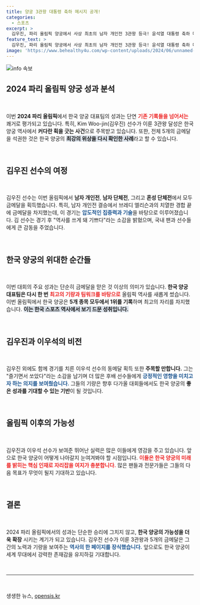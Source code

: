 ```yaml
---
title: 양궁 3관왕 대통령 축하 메시지 공개!
categories:
  - 스포츠
excerpt: >
  김우진, 파리 올림픽 양궁에서 사상 최초의 남자 개인전 3관왕 등극! 윤석열 대통령 축하 메시지와 함께 한국 양궁 대표팀, 금메달 5개 석권의 쾌거를 이루다! 역사를 만든 이들의 이야기를 확인하세요!
feature_text: >
  김우진, 파리 올림픽 양궁에서 사상 최초의 남자 개인전 3관왕 등극! 윤석열 대통령 축하 메시지와 함께 한국 양궁 대표팀, 금메달 5개 석권의 쾌거를 이루다! 역사를 만든 이들의 이야기를 확인하세요!
image: 'https://www.behealthy4u.com/wp-content/uploads/2024/06/unnamed-file.png'
---
```


<p><img src="https://www.behealthy4u.com/wp-content/uploads/2024/06/unnamed-file.png" alt="info 속보" /></p>

<h2 data-ke-size="size26">2024 파리 올림픽 양궁 성과 분석</h2>

<p data-ke-size="size16">&nbsp;</p>

<p>이번 <b>2024 파리 올림픽</b>에서 한국 양궁 대표팀의 성과는 단연 <b><span style="color: #ee2323;">기존 기록들을 넘어서는</span></b> 쾌거로 평가되고 있습니다. 특히, Kim Woo-jin(김우진) 선수가 이룬 3관왕 달성은 한국 양궁 역사에서 <b>커다란 획을 긋는 사건</b>으로 주목받고 있습니다. 또한, 전체 5개의 금메달을 석권한 것은 한국 양궁의 <b><span style="background-color: #21538527;">최강의 위상을 다시 확인한 사례</span></b>라고 할 수 있습니다.</p>

<p data-ke-size="size16">&nbsp;</p>

<h2 data-ke-size="size26">김우진 선수의 여정</h2>

<p data-ke-size="size16">&nbsp;</p>

<p>김우진 선수는 이번 올림픽에서 <b>남자 개인전</b>, <b>남자 단체전</b>, 그리고 <b>혼성 단체전</b>에서 모두 금메달을 획득했습니다. 특히, 남자 개인전 결승에서 브레디 엘리슨과의 치열한 경합 끝에 금메달을 차지했는데, 이 경기는 <b><span style="color: #1a5490;">압도적인 집중력과 기술</span></b>을 바탕으로 이루어졌습니다. 김 선수는 경기 후 "역사를 쓰게 돼 기쁘다"라는 소감을 밝혔으며, 국내 팬과 선수들에게 큰 감동을 주었습니다.</p>

<p data-ke-size="size16">&nbsp;</p>

<h2 data-ke-size="size26">한국 양궁의 위대한 순간들</h2>

<p data-ke-size="size16">&nbsp;</p>

<p>이번 대회의 주요 성과는 단순히 금메달을 맏은 것 이상의 의미가 있습니다. <b>한국 양궁 대표팀은 다시 한 번</b> <b><span style="color: #ee2323;">최고의 기량과 팀워크를 바탕으로</span></b> 올림픽 역사를 새롭게 썼습니다. 이번 올림픽에서 한국 양궁은 <b>5개 종목 모두에서 1위를 기록</b>하며 최고의 자리를 차지했습니다. <b><span style="background-color: #21538527;">이는 한국 스포츠 역사에서 보기 드문 성취입니다.</span></b></p>

<p data-ke-size="size16">&nbsp;</p>

<h2 data-ke-size="size26">김우진과 이우석의 비전</h2>

<p data-ke-size="size16">&nbsp;</p>

<p>김우진 외에도 함께 경기를 치른 이우석 선수의 동메달 획득 또한 <b>주목할 만합니다.</b> 그는 "즐기면서 쏘았다"라는 소감을 남기며 더 많은 후배 선수들에게 <b><span style="color: #1a5490;">긍정적인 영향을 미치고자 하는 의지를 보여줬습니다.</span></b> 그들의 기량은 향후 다가올 대회들에서도 한국 양궁의 <b>좋은 성과를 기대할 수 있는 기반</b>이 될 것입니다.</p>

<p data-ke-size="size16">&nbsp;</p>

<h2 data-ke-size="size26">올림픽 이후의 가능성</h2>

<p data-ke-size="size16">&nbsp;</p>

<p>김우진과 이우석 선수가 보여준 뛰어난 실력은 많은 이들에게 영감을 주고 있습니다. 앞으로 한국 양궁이 어떻게 나아갈지 눈여겨봐야 할 시점입니다. <b><span style="color: #ee2323;">이들은 한국 양궁의 미래를 밝히는 핵심 인재로 자리잡을 여지가 충분합니다.</span></b> 많은 팬들과 전문가들은 그들의 다음 목표가 무엇이 될지 기대하고 있습니다.</p>

<p data-ke-size="size16">&nbsp;</p>

<h2 data-ke-size="size26">결론</h2>

<p data-ke-size="size16">&nbsp;</p>

<p>2024 파리 올림픽에서의 성과는 단순한 승리에 그치지 않고, <b>한국 양궁의 가능성을 더욱 확장</b> 시키는 계기가 되고 있습니다. 김우진 선수가 이룬 3관왕과 5개의 금메달은 그간의 노력과 기량을 보여주는 <b><span style="color: #1a5490;">역사의 한 페이지를 장식했습니다.</span></b> 앞으로도 한국 양궁이 세계 무대에서 강력한 존재감을 유지하길 기대합니다.</p>

<p data-ke-size="size16">&nbsp;</p>

<hr />

<p data-ke-size="size16">&nbsp;</p>
생생한 뉴스, <a href="https://opensis.kr" rel="dofollow">opensis.kr</a>


